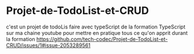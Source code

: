 # Projet-de-TodoList-et-CRUD
c'est un projet de todoLis faire avec typeScript de la formation TypeScript sur ma chaine youtube pour mettre en pratique tous ce qu'on apprit durant la formation
https://github.com/tech-codec/Projet-de-TodoList-et-CRUD/issues/1#issue-2053289561
